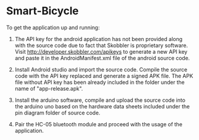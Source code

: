 # Smart-Bicycle

To get the application up and running:

1. The API key for the android application has not been provided along with the source code due to fact that Skobbler is proprietary software. 
   Visit http://developer.skobbler.com/apikeys to generate a new API key and paste it in the AndroidManifest.xml file of the android source code.

2. Install Android studio and import the source code. Compile the source code with the API key replaced and generate a signed APK file. 
   The APK file without API key has been already included in the folder under the name of "app-release.apk". 

3. Install the arduino software, compile and upload the source code into the arduino uno based on the hardware data sheets included under the pin diagram folder of source code.

4. Pair the HC-05 bluetooth module and proceed with the usage of the application.
